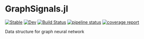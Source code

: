 # GraphSignals.jl

[![Stable](https://img.shields.io/badge/docs-stable-blue.svg)](https://yuehhua.github.io/GraphSignals.jl/stable)
[![Dev](https://img.shields.io/badge/docs-dev-blue.svg)](https://yuehhua.github.io/GraphSignals.jl/dev)
[![Build Status](https://travis-ci.org/yuehhua/GraphSignals.jl.svg?branch=master)](https://travis-ci.org/yuehhua/GraphSignals.jl)
[![pipeline status](https://gitlab.com/JuliaGPU/GraphSignals.jl/badges/master/pipeline.svg)](https://gitlab.com/JuliaGPU/GraphSignals.jl/commits/master)
[![coverage report](https://gitlab.com/JuliaGPU/GraphSignals.jl/badges/master/coverage.svg)](https://gitlab.com/JuliaGPU/GraphSignals.jl/commits/master)

Data structure for graph neural network
